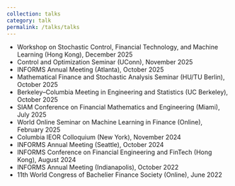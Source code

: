 ```yaml
---
collection: talks
category: talk
permalink: /talks/talks
---
```


<ul>
  <li>Workshop on Stochastic Control, Financial Technology, and Machine Learning (Hong Kong), December 2025</li>
  <li>Control and Optimization Seminar (UConn), November 2025</li>
  <li>INFORMS Annual Meeting (Atlanta), October 2025</li>
  <li>Mathematical Finance and Stochastic Analysis Seminar (HU/TU Berlin), October 2025</li>
  <li>Berkeley–Columbia Meeting in Engineering and Statistics (UC Berkeley), October 2025</li>
  <li>SIAM Conference on Financial Mathematics and Engineering (Miami), July 2025</li>
  <li>World Online Seminar on Machine Learning in Finance (Online), February 2025</li>
  <li>Columbia IEOR Colloquium (New York), November 2024</li>
  <li>INFORMS Annual Meeting (Seattle), October 2024</li>
  <li>INFORMS Conference on Financial Engineering and FinTech (Hong Kong), August 2024</li>
  <li>INFORMS Annual Meeting (Indianapolis), October 2022</li>
  <li>11th World Congress of Bachelier Finance Society (Online), June 2022</li>
</ul>



